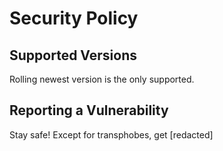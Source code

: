 # Security Policy

## Supported Versions

Rolling newest version is the only supported.

## Reporting a Vulnerability

Stay safe! Except for transphobes, get [redacted]

